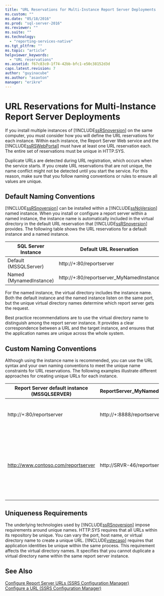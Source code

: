 ```yaml
---
title: "URL Reservations for Multi-Instance Report Server Deployments  (SSRS Configuration Manager) | Microsoft Docs"
ms.custom: ""
ms.date: "05/18/2016"
ms.prod: "sql-server-2016"
ms.reviewer: ""
ms.suite: ""
ms.technology: 
  - "reporting-services-native"
ms.tgt_pltfrm: ""
ms.topic: "article"
helpviewer_keywords: 
  - "URL reservations"
ms.assetid: f67c83c0-1f74-42bb-bfc1-e50c38152d3d
caps.latest.revision: 7
author: "guyinacube"
ms.author: "asaxton"
manager: "erikre"
---
```

# URL Reservations for Multi-Instance Report Server Deployments
  If you install multiple instances of [!INCLUDE[ssRSnoversion](../../includes/ssrsnoversion-md.md)] on the same computer, you must consider how you will define the URL reservations for each instance. Within each instance, the Report Server Web service and the [!INCLUDE[ssRSWebPortal](../../includes/ssrswebportal.md)] must have at least one URL reservation each. The entire set of reservations must be unique in HTTP.SYS.  
  
 Duplicate URLs are detected during URL registration, which occurs when the service starts. If you create URL reservations that are not unique, the name conflict might not be detected until you start the service. For this reason, make sure that you follow naming conventions or rules to ensure all values are unique.  
  
## Default Naming Conventions  
 [!INCLUDE[ssRSnoversion](../../includes/ssrsnoversion-md.md)] can be installed within a [!INCLUDE[ssNoVersion](../../includes/ssnoversion-md.md)] named instance. When you install or configure a report server within a named instance, the instance name is automatically included in the virtual directory in the default URL reservation that [!INCLUDE[ssRSnoversion](../../includes/ssrsnoversion-md.md)] provides. The following table shows the URL reservations for a default instance and a named instance.  
  
|SQL Server Instance|Default URL Reservation|  
|-------------------------|-----------------------------|  
|Default (MSSQLServer)|http://+:80/reportserver|  
|Named (MynamedInstance)|http://+:80/reportserver_MyNamedInstance|  
  
 For the named instance, the virtual directory includes the instance name. Both the default instance and the named instance listen on the same port, but the unique virtual directory names determine which report server gets the request.  
  
 Best practice recommendations are to use the virtual directory name to distinguish among the report server instance. It provides a clear correspondence between a URL and the target instance, and ensures that the application names are unique across the whole system.  
  
## Custom Naming Conventions  
 Although using the instance name is recommended, you can use the URL syntax and your own naming conventions to meet the unique name constraints for URL reservations. The following examples illustrate different approaches for creating unique URLs for each instance.  
  
|Report Server default instance (MSSQLSERVER)|ReportServer_MyNamedInstance|Uniqueness|  
|----------------------------------------------------|-----------------------------------|----------------|  
|http://+:80/reportserver|http://+:8888/reportserver|Each instance listens on a different port.|  
|http://www.contoso.com/reportserver|http://SRVR-46/reportserver|Each instance responds to different server names (fully qualified domain name, and machine name).|  
  
## Uniqueness Requirements  
 The underlying technologies used by [!INCLUDE[ssRSnoversion](../../includes/ssrsnoversion-md.md)] impose requirements around unique names. HTTP.SYS requires that all URLs within its repository be unique. You can vary the port, host name, or virtual directory name to create a unique URL. [!INCLUDE[vstecasp](../../includes/vstecasp-md.md)] requires that application identities be unique within the same process. This requirement affects the virtual directory names. It specifies that you cannot duplicate a virtual directory name within the same report server instance.  
  
## See Also  
 [Configure Report Server URLs  &#40;SSRS Configuration Manager&#41;](../../reporting-services/install-windows/configure-report-server-urls-ssrs-configuration-manager.md)   
 [Configure a URL  &#40;SSRS Configuration Manager&#41;](../../reporting-services/install-windows/configure-a-url-ssrs-configuration-manager.md)  
  
  
